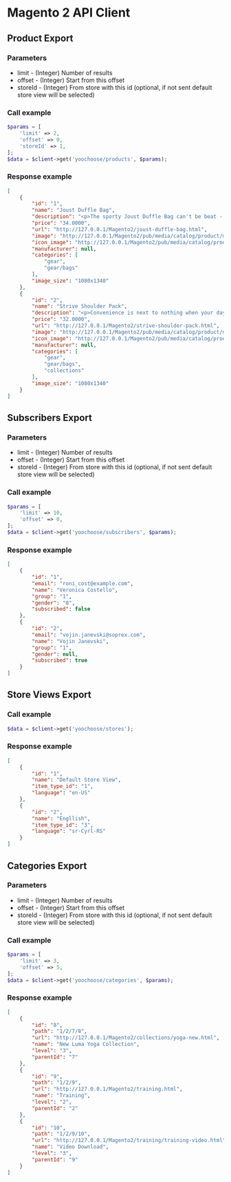 # Magento 2 API Client

## Product Export

### Parameters
* limit - (Integer) Number of results
* offset - (Integer) Start from this offset
* storeId - (Integer) From store with this id (optional, if not sent default store view will be selected)

### Call example
```php
$params = [
    'limit' => 2,
    'offset' => 0,
    'storeId' => 1,
];
$data = $client->get('yoochoose/products', $params);
```

### Response example
```json
[
    {
        "id": "1",
        "name": "Joust Duffle Bag",
        "description": "<p>The sporty Joust Duffle Bag can't be beat - not in the gym, not on the luggage carousel, not anywhere. Big enough to haul a basketball or soccer ball and some sneakers with plenty of room to spare, it's ideal for athletes with places to go.<p>\n<ul>\n<li>Dual top handles.</li>\n<li>Adjustable shoulder strap.</li>\n<li>Full-length zipper.</li>\n<li>L 29\" x W 13\" x H 11\".</li>\n</ul>",
        "price": "34.0000",
        "url": "http://127.0.0.1/Magento2/joust-duffle-bag.html",
        "image": "http://127.0.0.1/Magento2/pub/media/catalog/product/m/b/mb01-blue-0.jpg",
        "icon_image": "http://127.0.0.1/Magento2/pub/media/catalog/product/m/b/mb01-blue-0.jpg",
        "manufacturer": null,
        "categories": [
            "gear",
            "gear/bags"
        ],
        "image_size": "1080x1340"
    },
    {
        "id": "2",
        "name": "Strive Shoulder Pack",
        "description": "<p>Convenience is next to nothing when your day is crammed with action. So whether you're heading to class, gym, or the unbeaten path, make sure you've got your Strive Shoulder Pack stuffed with all your essentials, and extras as well.</p>\r\n<ul>\r\n<li>Zippered main compartment.</li>\r\n<li>Front zippered pocket.</li>\r\n<li>Side mesh pocket.</li>\r\n<li>Cell phone pocket on strap.</li>\r\n<li>Adjustable shoulder strap and top carry handle.</li>\r\n</ul>",
        "price": "32.0000",
        "url": "http://127.0.0.1/Magento2/strive-shoulder-pack.html",
        "image": "http://127.0.0.1/Magento2/pub/media/catalog/product/m/b/mb04-black-0.jpg",
        "icon_image": "http://127.0.0.1/Magento2/pub/media/catalog/product/m/b/mb04-black-0_alt1.jpg",
        "manufacturer": null,
        "categories": [
            "gear",
            "gear/bags",
            "collections"
        ],
        "image_size": "1080x1340"
    }
]
```
## Subscribers Export

### Parameters
* limit - (Integer) Number of results
* offset - (Integer) Start from this offset
* storeId - (Integer) From store with this id (optional, if not sent default store view will be selected)

### Call example
```php
$params = [
    'limit' => 10,
    'offset' => 0,
];
$data = $client->get('yoochoose/subscribers', $params);
```

### Response example
```json
[
    {
        "id": "1",
        "email": "roni_cost@example.com",
        "name": "Veronica Costello",
        "group": "1",
        "gender": "0",
        "subscribed": false
    },
    {
        "id": "2",
        "email": "vojin.janevski@soprex.com",
        "name": "Vojin Janevski",
        "group": "1",
        "gender": null,
        "subscribed": true
    }
]
```
## Store Views Export

### Call example
```php
$data = $client->get('yoochoose/stores');
```

### Response example
```json
[
    {
        "id": "1",
        "name": "Default Store View",
        "item_type_id": "1",
        "language": "en-US"
    },
    {
        "id": "2",
        "name": "Engllish",
        "item_type_id": "3",
        "language": "sr-Cyrl-RS"
    }
]
```

## Categories Export

### Parameters
* limit - (Integer) Number of results
* offset - (Integer) Start from this offset
* storeId - (Integer) From store with this id (optional, if not sent default store view will be selected)

### Call example
```php
$params = [
    'limit' => 3,
    'offset' => 5,
];
$data = $client->get('yoochoose/categories', $params);
```

### Response example
```json
[
    {
        "id": "8",
        "path": "1/2/7/8",
        "url": "http://127.0.0.1/Magento2/collections/yoga-new.html",
        "name": "New Luma Yoga Collection",
        "level": "3",
        "parentId": "7"
    },
    {
        "id": "9",
        "path": "1/2/9",
        "url": "http://127.0.0.1/Magento2/training.html",
        "name": "Training",
        "level": "2",
        "parentId": "2"
    },
    {
        "id": "10",
        "path": "1/2/9/10",
        "url": "http://127.0.0.1/Magento2/training/training-video.html",
        "name": "Video Download",
        "level": "3",
        "parentId": "9"
    }
]
```
